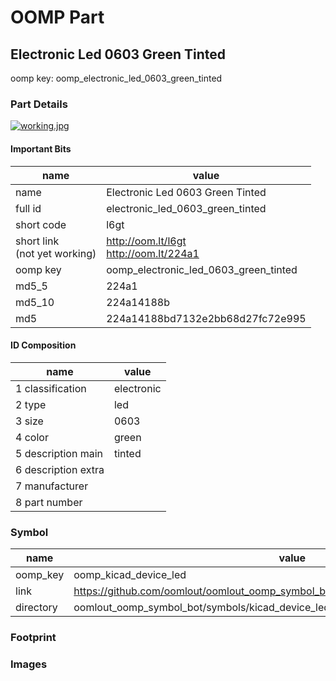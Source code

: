 # OOMP Part  
## Electronic Led 0603 Green Tinted  
  
oomp key: oomp_electronic_led_0603_green_tinted  
  
### Part Details  
  
[![working.jpg](working_600.jpg)](working.jpg)  
  
#### Important Bits  
| name | value | 
| --- | --- | 
| name | Electronic Led 0603 Green Tinted | 
| full id | electronic_led_0603_green_tinted | 
| short code | l6gt | 
| short link<br>(not yet working) | http://oom.lt/l6gt<br>http://oom.lt/224a1 | 
| oomp key | oomp_electronic_led_0603_green_tinted | 
| md5_5 | 224a1 | 
| md5_10 | 224a14188b | 
| md5 | 224a14188bd7132e2bb68d27fc72e995 | 
#### ID Composition  
| name | value | 
| --- | --- | 
| 1 classification | electronic | 
| 2 type | led | 
| 3 size | 0603 | 
| 4 color | green | 
| 5 description main | tinted | 
| 6 description extra |  | 
| 7 manufacturer |  | 
| 8 part number |  | 
### Symbol  
| name | value | 
| --- | --- | 
| oomp_key | oomp_kicad_device_led | 
| link | https://github.com/oomlout/oomlout_oomp_symbol_bot/tree/main/symbols/kicad_device_led | 
| directory | oomlout_oomp_symbol_bot/symbols/kicad_device_led//working/working.kicad_sym | 
### Footprint  
### Images  
